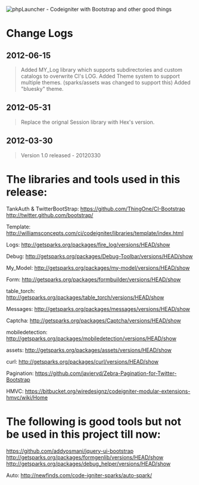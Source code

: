 ![phpLauncher - Codeigniter with Bootstrap and other good things](https://github.com/jiji262/phpLauncher/raw/master/logo.jpg)

# Change Logs

## 2012-06-15
> Added MY_Log library which supports subdirectories and custom catalogs to overwrite CI's LOG.
> Added Theme system to support multiple themes. (sparks/assets was changed to support this)
> Added "bluesky" theme.


## 2012-05-31
> Replace the orignal Session library with Hex's version.


## 2012-03-30
> Version 1.0 released - 20120330

# The libraries and tools used in this release:

TankAuth & TwitterBootStrap:
https://github.com/ThingOne/CI-Bootstrap
http://twitter.github.com/bootstrap/

Template:
http://williamsconcepts.com/ci/codeigniter/libraries/template/index.html

Logs:
http://getsparks.org/packages/fire_log/versions/HEAD/show

Debug:
http://getsparks.org/packages/Debug-Toolbar/versions/HEAD/show

My_Model:
http://getsparks.org/packages/my-model/versions/HEAD/show

Form:
http://getsparks.org/packages/formbuilder/versions/HEAD/show

table_torch:
http://getsparks.org/packages/table_torch/versions/HEAD/show

Messages:
http://getsparks.org/packages/messages/versions/HEAD/show

Captcha:
http://getsparks.org/packages/Captcha/versions/HEAD/show

mobiledetection:
http://getsparks.org/packages/mobiledetection/versions/HEAD/show

assets:
http://getsparks.org/packages/assets/versions/HEAD/show

curl:
http://getsparks.org/packages/curl/versions/HEAD/show

Pagination:
https://github.com/javiervd/Zebra-Pagination-for-Twitter-Bootstrap

HMVC:
https://bitbucket.org/wiredesignz/codeigniter-modular-extensions-hmvc/wiki/Home

# The following is good tools but not be used in this project till now:

https://github.com/addyosmani/jquery-ui-bootstrap
http://getsparks.org/packages/formgenlib/versions/HEAD/show
http://getsparks.org/packages/debug_helper/versions/HEAD/show

Auto:
http://newfinds.com/code-igniter-sparks/auto-spark/

